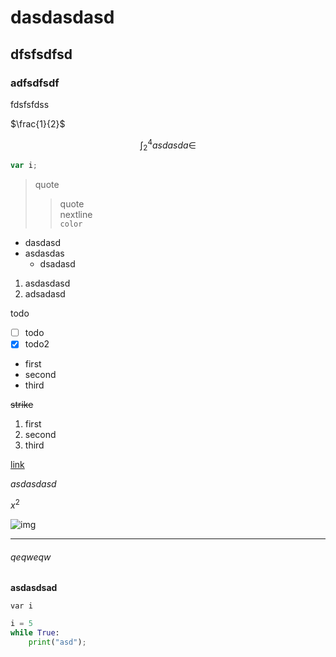 # dasdasdasd

## dfsfsdfsd

### adfsdfsdf

fdsfsfdss

$\frac{1}{2}$

$$
\int_{2}^{4}{asdasda}\in
$$

``` javascript
var i;
```

>quote
>>quote \
nextline \
`color`

- dasdasd
- asdasdas
    - dsadasd

1. asdasdasd
2. adsadasd

todo

- [ ] todo
- [x] todo2

- first
- second
- third

~~strike~~

1. first
2. second
3. third

[link](https://link)

*asdasdasd*

$x^2$

![img](https://img)

----------

###### qeqweqw

**asdasdsad**


 `var i`

```python
i = 5
while True:
    print("asd");
```
